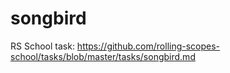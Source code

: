 # songbird
RS School task: https://github.com/rolling-scopes-school/tasks/blob/master/tasks/songbird.md
